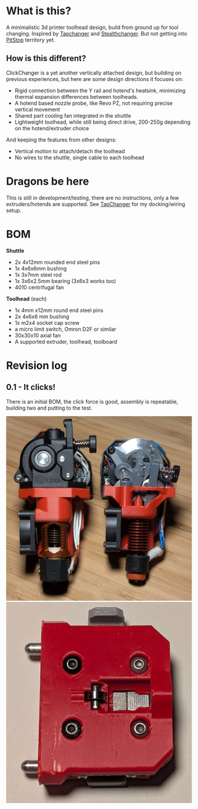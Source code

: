 # What is this?

A minimalistic 3d printer toolhead design, build from ground up for tool changing.
Inspired by [Tapchanger](https://github.com/viesturz/tapchanger) and [Stealthchanger](https://github.com/DraftShift/StealthChanger). But not getting into  [PitStop](https://mihaidesigns.com/pitstop3/) territory yet.

## How is this different?

ClickChanger is a yet another vertically attached design, but building on previous experiences, but here are some design directions it focuses on:
* Rigid connection between the Y rail and hotend's heatsink, minimizing thermal expansion differences between toolheads.
* A hotend based nozzle probe, like Revo PZ, not requiring precise vertical movement
* Shared part cooling fan integrated in the shuttle
* Lightweight toolhead, while still being direct drive, 200-250g depending on the hotend/extruder choice

And keeping the features from other designs:

* Vertical motion to attach/detach the toolhead
* No wires to the shuttle, single cable to each toolhead

# Dragons be here

This is still in development/testing, there are no instructions, only a few extruders/hotends are supported.
See [TapChanger](https://github.com/viesturz/tapchanger) for my docking/wiring setup.

# BOM

**Shuttle**

* 2x 4x12mm rounded end steel pins
* 1x 4x6x6mm bushing
* 1x 3x7mm steel rod
* 1x 3x6x2.5mm bearing (3x6x3 works too)
* 4010 centrifugal fan

**Toolhead** (each)

* 1x 4mm x12mm round end steel pins
* 2x 4x6x6 mm bushing
* 1x m2x4 socket cap screw
* a micro limit switch, Omron D2F or similar
* 30x30x10 axial fan
* A supported extruder, toolhead, toolboard

# Revision log

## 0.1 - It clicks!

There is an initial BOM, the click force is good, assembly is repeatable, building two and putting to the test.

![Toolheads](./Images/Toolheads-0.1.jpg)
![Shuttle](./Images/Shuttle.jpg)
